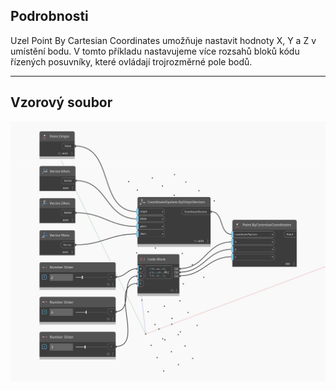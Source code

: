 ## Podrobnosti
Uzel Point By Cartesian Coordinates umožňuje nastavit hodnoty X, Y a Z v umístění bodu. V tomto příkladu nastavujeme více rozsahů bloků kódu řízených posuvníky, které ovládají trojrozměrné pole bodů.
___
## Vzorový soubor

![ByCartesianCoordinates](./Autodesk.DesignScript.Geometry.Point.ByCartesianCoordinates_img.jpg)

